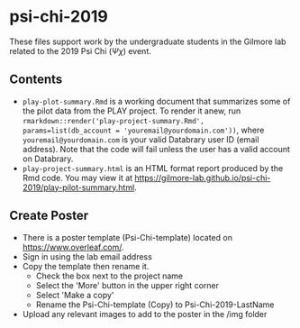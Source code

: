 # psi-chi-2019

These files support work by the undergraduate students in the Gilmore lab related to the 2019 Psi Chi ($\Psi\chi$) event.

## Contents

- `play-plot-summary.Rmd` is a working document that summarizes some of the pilot data from the PLAY project. 
To render it anew, run `rmarkdown::render('play-project-summary.Rmd', params=list(db_account = 'youremail@yourdomain.com'))`, where `youremail@yourdomain.com` is your valid Databrary user ID (email address).
Note that the code will fail unless the user has a valid account on Databrary.
- `play-project-summary.html` is an HTML format report produced by the Rmd code. You may view it at <https://gilmore-lab.github.io/psi-chi-2019/play-pilot-summary.html>.

## Create Poster  

- There is a poster template (Psi-Chi-template) located on <https://www.overleaf.com/>.
- Sign in using the lab email address
- Copy the template then rename it.
    - Check the box next to the project name 
    - Select the 'More' button in the upper right corner
    - Select 'Make a copy'
    - Rename the Psi-Chi-template (Copy) to Psi-Chi-2019-LastName
- Upload any relevant images to add to the poster in the /img folder
